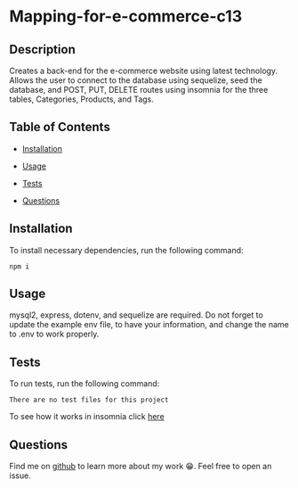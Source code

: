 
  # Mapping-for-e-commerce-c13

  
  ## Description

  Creates a back-end for the e-commerce website using latest technology. Allows the user to connect to the database using sequelize, seed the database, and POST, PUT, DELETE routes using insomnia for the three tables, Categories, Products, and Tags. 
  
  
  ## Table of Contents
  

  * [Installation](#installation)
  
  * [Usage](#usage)

  * [Tests](#tests)

  * [Questions](#questions)

  ## Installation

  To install necessary dependencies, run the following command:

  ~~~
  npm i
  ~~~

  ## Usage

   mysql2, express, dotenv, and sequelize are required. Do not forget to update the example env file, to have your information, and change the name to .env to work properly. 

  ## Tests

  To run tests, run the following command:

  ~~~
  There are no test files for this project
  ~~~

  To see how it works in insomnia click <a href="https://drive.google.com/file/d/1pp15Y9Ti2ogOpL70ons79TAOsB_Q68Fz/view" target="_blank" rel="noreferrer noopener">here</a>

  ## Questions

  Find me on <a href="https://github.com/morgan1317" target="_blank">github</a> to learn more about my work  😁. Feel free to open an issue. 
